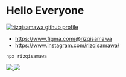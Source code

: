 <h1 align="left">Hello Everyone</h1>

<!-- <p align="center">
  Bala bulu badu ba bodo ba
</p> -->

<!--
<p align="center">
  <a href="https://www.instagram.com/rizqisamawa/"><img src="https://img.shields.io/badge/Instagram-E4405F?style=for-the-badge&logo=instagram&logoColor=white" /></a>
  <a href="https://www.figma.com/rizqisamawa/"><img src="https://img.shields.io/badge/Instagram-E4405F?style=for-the-badge&logo=figma&logoColor=white" /></a>
</p>
-->

[![rizqisamawa github profile](https://img.shields.io/github/followers/rizqisamawa?label=Follow&style=social)](https://github.com/rizqisamawa)

-  https://www.figma.com/@rizqisamawa
-  https://www.instagram.com/rizqisamawa/

`npx rizqisamawa`

<!-- <hr> -->

<div align="left">
  <a href="https://github.com/anuraghazra/github-readme-stats"> 
    <img src="https://github-readme-stats.vercel.app/api?username=rizqisamawa&show_icons=true&theme=dark&line_height=40&hide=issues"/>
    <img src="https://github-readme-stats.vercel.app/api/top-langs/?username=rizqisamawa&hide=issues&langs_count=4&theme=dark"/>
  </a>
</div>
<!-- <h3 align="left">
  <a href="https://saweria.co/rhynz" target="blank">Support Me!</a>
</h3> -->




